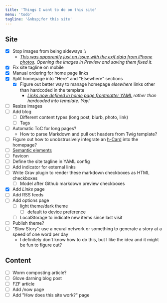 ```yaml
---
title: 'Things I want to do on this site'
menu: 'todo'
tagline: '&nbsp;for this site'
---
```


## Site
- [x] Stop images from being sideways :\ 
   - *[This was apparently just an issue with the exif data from iPhone photos](https://stackoverflow.com/questions/20290419/why-do-my-webpage-images-appear-sideways-in-my-html-but-correct-when-in-full-scr). Opening the images in Preview and saving them fixed it.*
- [x] Fix site tagline on mobile
- [x] Manual ordering for home page links
- [x] Split homepage into "Here" and "Elsewhere" sections
    - [x] Figure out better way to manage homepage *elsewhere* links other than hardcoded in the template
        - *[Links now defined in home page frontmatter YAML](https://github.com/justusthane/grav-justus.ws/commit/294faf768b95e80e0b8ba2b7028cc7ca797f202e) rather than hardcoded into template. Yay!*
- [ ] Resize images
- [ ] Add blog
    - [ ] Different content types (long post, blurb, photo, link)
    - [ ] Tags
- [ ] Automatic ToC for long pages?
   - How to parse Markdown and pull out headers from Twig template?
- [ ] Figure out how to unobstrusively integrate an [h-Card](http://microformats.org/wiki/h-card) into the homepage?
- [ ] [Semantic elements](https://developer.mozilla.org/en-US/docs/Glossary/Semantics)
- [ ] Favicon
- [ ] Define the site tagline in YAML config
- [ ] Add indicator for external links
- [ ] Write Grav plugin to render these markdown checkboxes as HTML checkboxes
   - [ ] Model after Github markdown preview checkboxes
- [x] Add *Links* page
- [ ] Add RSS feeds
- [ ] Add options page
    - [ ] light theme/dark theme
        - [ ] default to device preference
    - [ ] LocalStorage to indicate new items since last visit
- [ ] Publish theme?
- [ ] "Slow Story": use a neural network or something to generate a story at a speed of one word per day
    - I definitely don't know how to do this, but I like the idea and it might be fun to figure out?

## Content
- [ ] Worm composting article?
- [ ] Glove darning blog post
- [ ] FZF article
- [ ] Add /now page
- [ ] Add "How does this site work?" page
